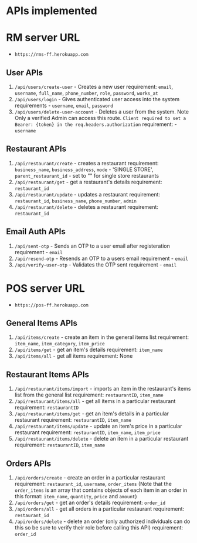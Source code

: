 # APIs implemented

# RM server URL
- ```https://rms-ff.herokuapp.com```

## User APIs
1. `/api/users/create-user` - Creates a new user
    requirement: `email`, `username`, `full_name`, `phone_number`, `role`,      `password`, `works_at`
2. `/api/users/login` - Gives authenticated user access into the system
    requirements - `username`, `email`, `password`
3.  `/api/users/delete-user-account` - Deletes a user from the system. Note Only a verified Admin can access this route. 
        ```Client required to set a Bearer: {token} in the req.headers.authorization```
    requirement: -  `username`

## Restaurant APIs
1. `/api/restaurant/create` - creates a restaurant
   requirement: `business_name`, `business_address`, `mode` - 'SINGLE STORE', `parent_restaurant_id` - set to "" for single store restaurants
2. `/api/restaurant/get` - get a restaurant's details
    requirement: `restaurant_id`
3. `/api/restaurant/update` - updates a restaurant
    requirement: `restaurant_id`, `business_name`, `phone_number`, `admin`
4. `/api/restaurant/delete` - deletes a restaurant
    requirement: `restaurant_id`

## Email Auth APIs
1.  `/api/sent-otp` - Sends an OTP to a user email after registeration
    requirement - `email`
2. `/api/resend-otp` - Resends an OTP to a users email
    requirement - `email`
3. `/api/verify-user-otp` - Validates the OTP sent
    requirement - `email`

# POS server URL
- ```https://pos-ff.herokuapp.com```

## General Items APIs
1. `/api/items/create` - create an item in the general items list
    requirement: `item_name`, `item_category`, `item_price`
2. `/api/items/get` - get an item's details
    requirement: `item_name`
3. `/api/items/all` - get all items
   requirement: None

## Restaurant Items APIs
1. `/api/restaurant/items/import` - imports an item in the restaurant's items list from the general list
    requirement: `restaurantID`, `item_name`
2. `/api/restaurant/items/all` - get all items in a particular restaurant
    requirement: `restaurantID`
3. `/api/restaurant/items/get` - get an item's details in a particular restaurant
    requirement: `restaurantID`, `item_name`
4. `/api/restaurant/items/update` - update an item's price in a particular restaurant
    requirement: `restaurantID`, `item_name`, `item_price`
5. `/api/restaurant/items/delete` - delete an item in a particular restaurant
    requirement: `restaurantID`, `item_name`


## Orders APIs
1. `/api/orders/create` - create an order in a particular restaurant
    requirement: `restaurant_id`, `username`, `order_items` (Note that the `order_items` is an array that contains objects of each item in an order in this format: `item_name`, `quantity`, `price` and `amount`)
2. `/api/orders/get` - get an order's details
   requirement: `order_id`
3. `/api/orders/all` - get all orders in a particular restaurant
    requirement: `restaurant_id`
4. `/api/orders/delete` - delete an order (only authorized individuals can do this so be sure to verify their role before calling this API)
   requirement: `order_id`
   
